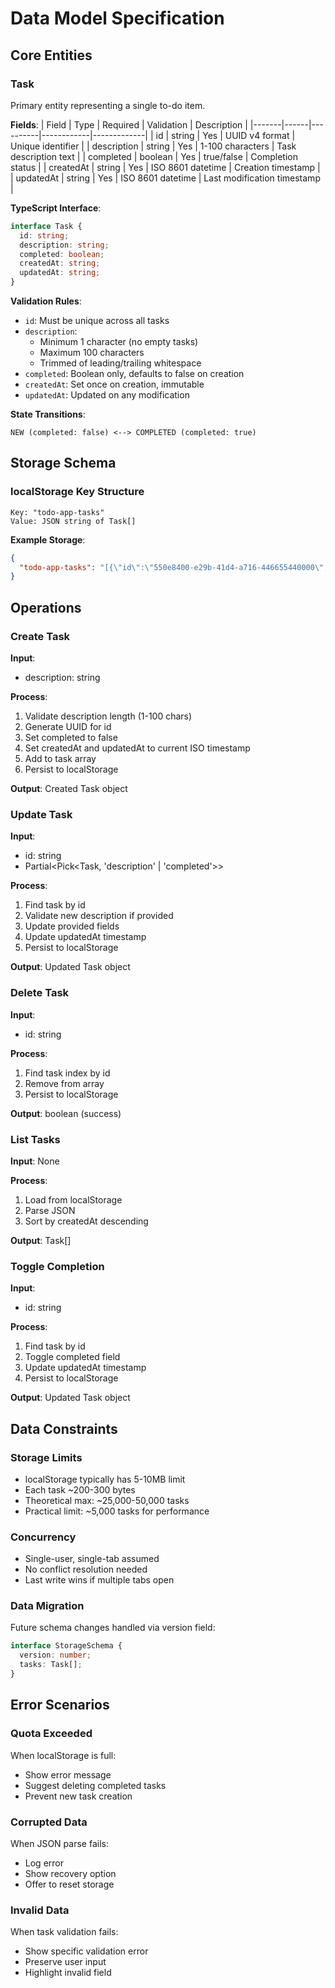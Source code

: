 # Data Model Specification

## Core Entities

### Task
Primary entity representing a single to-do item.

**Fields**:
| Field | Type | Required | Validation | Description |
|-------|------|----------|------------|-------------|
| id | string | Yes | UUID v4 format | Unique identifier |
| description | string | Yes | 1-100 characters | Task description text |
| completed | boolean | Yes | true/false | Completion status |
| createdAt | string | Yes | ISO 8601 datetime | Creation timestamp |
| updatedAt | string | Yes | ISO 8601 datetime | Last modification timestamp |

**TypeScript Interface**:
```typescript
interface Task {
  id: string;
  description: string;
  completed: boolean;
  createdAt: string;
  updatedAt: string;
}
```

**Validation Rules**:
- `id`: Must be unique across all tasks
- `description`: 
  - Minimum 1 character (no empty tasks)
  - Maximum 100 characters
  - Trimmed of leading/trailing whitespace
- `completed`: Boolean only, defaults to false on creation
- `createdAt`: Set once on creation, immutable
- `updatedAt`: Updated on any modification

**State Transitions**:
```
NEW (completed: false) <--> COMPLETED (completed: true)
```

## Storage Schema

### localStorage Key Structure
```
Key: "todo-app-tasks"
Value: JSON string of Task[]
```

**Example Storage**:
```json
{
  "todo-app-tasks": "[{\"id\":\"550e8400-e29b-41d4-a716-446655440000\",\"description\":\"Buy groceries\",\"completed\":false,\"createdAt\":\"2024-01-15T09:30:00Z\",\"updatedAt\":\"2024-01-15T09:30:00Z\"}]"
}
```

## Operations

### Create Task
**Input**: 
- description: string

**Process**:
1. Validate description length (1-100 chars)
2. Generate UUID for id
3. Set completed to false
4. Set createdAt and updatedAt to current ISO timestamp
5. Add to task array
6. Persist to localStorage

**Output**: Created Task object

### Update Task
**Input**:
- id: string
- Partial<Pick<Task, 'description' | 'completed'>>

**Process**:
1. Find task by id
2. Validate new description if provided
3. Update provided fields
4. Update updatedAt timestamp
5. Persist to localStorage

**Output**: Updated Task object

### Delete Task
**Input**:
- id: string

**Process**:
1. Find task index by id
2. Remove from array
3. Persist to localStorage

**Output**: boolean (success)

### List Tasks
**Input**: None

**Process**:
1. Load from localStorage
2. Parse JSON
3. Sort by createdAt descending

**Output**: Task[]

### Toggle Completion
**Input**:
- id: string

**Process**:
1. Find task by id
2. Toggle completed field
3. Update updatedAt timestamp
4. Persist to localStorage

**Output**: Updated Task object

## Data Constraints

### Storage Limits
- localStorage typically has 5-10MB limit
- Each task ~200-300 bytes
- Theoretical max: ~25,000-50,000 tasks
- Practical limit: ~5,000 tasks for performance

### Concurrency
- Single-user, single-tab assumed
- No conflict resolution needed
- Last write wins if multiple tabs open

### Data Migration
Future schema changes handled via version field:
```typescript
interface StorageSchema {
  version: number;
  tasks: Task[];
}
```

## Error Scenarios

### Quota Exceeded
When localStorage is full:
- Show error message
- Suggest deleting completed tasks
- Prevent new task creation

### Corrupted Data
When JSON parse fails:
- Log error
- Show recovery option
- Offer to reset storage

### Invalid Data
When task validation fails:
- Show specific validation error
- Preserve user input
- Highlight invalid field